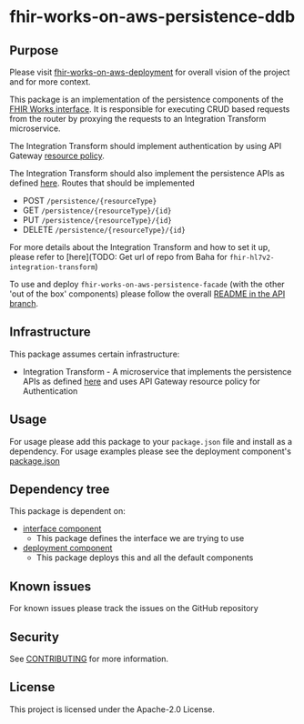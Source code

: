 # fhir-works-on-aws-persistence-ddb

## Purpose

Please visit [fhir-works-on-aws-deployment](https://github.com/awslabs/fhir-works-on-aws-deployment) for overall vision of the project and for more context.

This package is an implementation of the persistence components of the [FHIR Works interface](https://github.com/awslabs/fhir-works-on-aws-interface). It is responsible for executing CRUD based requests from the router by proxying the requests to an Integration Transform microservice. 

The Integration Transform should implement authentication by using API Gateway [resource policy](https://docs.aws.amazon.com/apigateway/latest/developerguide/apigateway-resource-policies-examples.html#apigateway-resource-policies-cross-account-example).
 
 The Integration Transform should also implement the persistence APIs as defined [here](https://github.com/awslabs/fhir-works-on-aws-interface/blob/mainline/openapi.yaml). Routes that should be implemented
- POST `/persistence/{resourceType}`
- GET `/persistence/{resourceType}/{id}`
- PUT `/persistence/{resourceType}/{id}`
- DELETE `/persistence/{resourceType}/{id}`
 
For more details about the Integration Transform and how to set it up, please refer to [here](TODO: Get url of repo from Baha for `fhir-hl7v2-integration-transform`)

To use and deploy `fhir-works-on-aws-persistence-facade` (with the other 'out of the box' components) please follow the overall [README in the API branch](https://github.com/awslabs/fhir-works-on-aws-deployment/tree/api).

## Infrastructure

This package assumes certain infrastructure:

- Integration Transform - A microservice that implements the persistence APIs as defined [here](https://github.com/awslabs/fhir-works-on-aws-interface/blob/mainline/openapi.yaml) and uses API Gateway resource policy for Authentication 

## Usage

For usage please add this package to your `package.json` file and install as a dependency. For usage examples please see the deployment component's [package.json](https://github.com/awslabs/fhir-works-on-aws-deployment/blob/mainline/package.json)

## Dependency tree

This package is dependent on:

- [interface component](https://github.com/awslabs/fhir-works-on-aws-interface)
  - This package defines the interface we are trying to use
- [deployment component](https://github.com/awslabs/fhir-works-on-aws-deployment)
  - This package deploys this and all the default components

## Known issues

For known issues please track the issues on the GitHub repository

## Security

See [CONTRIBUTING](CONTRIBUTING.md#security-issue-notifications) for more information.

## License

This project is licensed under the Apache-2.0 License.
